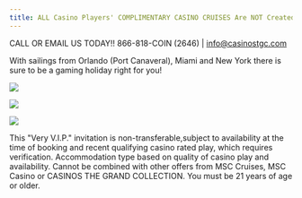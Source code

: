 ```yaml
---
title: ALL Casino Players' COMPLIMENTARY CASINO CRUISES Are NOT Created Equal!!
---
```

<!--StartFragment-->

CALL OR EMAIL US TODAY!! 866-818-COIN (2646) | [info@casinostgc.com](info@casinostgc.com)

W﻿ith sailings from Orlando (Port Canaveral), Miami and New York there is sure to be a gaming holiday right for you!

<!--EndFragment-->

![](/uploads/msc-call-to-action-casino-free-cruises-2.jpg)

![](/uploads/msc-casino-free-as-of-02-23-23.png)

![](/uploads/2022-ctgc-here-there-everywhere.png)

This "Very V.I.P." invitation is non-transferable,subject to availability at the time of booking and recent qualifying casino rated play, which requires verification. Accommodation type based on quality of casino play and availability. Cannot be combined with other offers from MSC Cruises, MSC Casino or CASINOS THE GRAND COLLECTION. You must be 21 years of age or older.